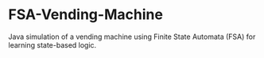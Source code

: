 # FSA-Vending-Machine
Java simulation of a vending machine using Finite State Automata (FSA) for learning state-based logic.
